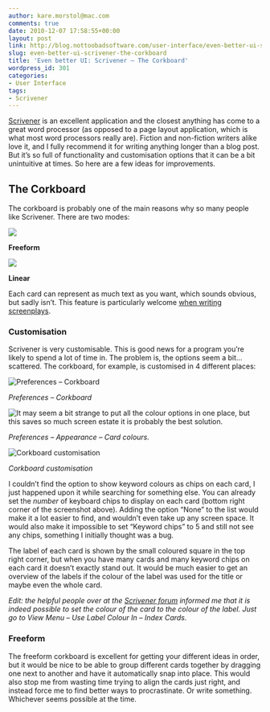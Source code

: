 ```yaml
---
author: kare.morstol@mac.com
comments: true
date: 2010-12-07 17:58:55+00:00
layout: post
link: http://blog.nottoobadsoftware.com/user-interface/even-better-ui-scrivener-the-corkboard/
slug: even-better-ui-scrivener-the-corkboard
title: 'Even better UI: Scrivener – The Corkboard'
wordpress_id: 301
categories:
- User Interface
tags:
- Scrivener
---
```


[Scrivener](http://www.literatureandlatte.com/scrivener.html) is an excellent application and the closest anything has come to a great word processor (as opposed to a page layout application, which is what most word processors really are). Fiction and non-fiction writers alike love it, and I fully recommend it for writing anything longer than a blog post. But it’s so full of functionality and customisation options that it can be a bit unintuitive at times. So here are a few ideas for improvements.

<!-- more -->


## The Corkboard


The corkboard is probably one of the main reasons why so many people like Scrivener. There are two modes:


![](http://50.87.248.205/~nottooba/blog/wp-content/uploads/2010/12/tutorial-draft-1-2.jpg)




__Freeform__




![](http://50.87.248.205/~nottooba/blog/wp-content/uploads/2010/12/tutorial-draft.jpg)




__Linear__


Each card can represent as much text as you want, which sounds obvious, but sadly isn’t. This feature is particularly welcome [when writing screenplays](http://prolost.com/blog/2010/6/17/the-state-of-screenwriting-software.html).


### Customisation


Scrivener is very customisable. This is good news for a program you’re likely to spend a lot of time in. The problem is, the options seem a bit… scattered. The corkboard, for example, is customised in 4 different places:


![Preferences – Corkboard](http://50.87.248.205/~nottooba/blog/wp-content/uploads/2010/12/corkboard.png)




_Preferences – Corkboard_







![It may seem a bit strange to put all the colour options in one place, but this saves so much screen estate it is probably the best solution.](http://50.87.248.205/~nottooba/blog/wp-content/uploads/2010/12/appearance.png)




_Preferences – Appearance – Card colours._




![Corkboard customisation](http://50.87.248.205/~nottooba/blog/wp-content/uploads/2010/12/tutorial-draft-1.png)




_Corkboard customisation_


I couldn’t find the option to show keyword colours as chips on each card, I just happened upon it while searching for something else. You can already set the _number_ of keyboard chips to display on each card (bottom right corner of the screenshot above). Adding the option “None” to the list would make it a lot easier to find, and wouldn’t even take up any screen space. It would also make it impossible to set “Keyword chips” to 5 and still not see any chips, something I initially thought was a bug.

The label of each card is shown by the small coloured square in the top right corner, but when you have many cards and many keyword chips on each card it doesn’t exactly stand out. It would be much easier to get an overview of the labels if the colour of the label was used for the title or maybe even the whole card.

_Edit: the helpful people over at the [Scrivener forum](http://literatureandlatte.com/forum/viewtopic.php?p=81542#p81542) informed me that it is indeed possible to set the colour of the card to the colour of the label. Just go to View Menu – Use Label Colour In – Index Cards._


### Freeform


The freeform corkboard is excellent for getting your different ideas in order, but it would be nice to be able to group different cards together by dragging one next to another and have it automatically snap into place. This would also stop me from wasting time trying to align the cards just right, and instead force me to find better ways to procrastinate. Or write something. Whichever seems possible at the time.
